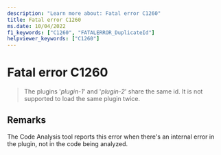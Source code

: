 ```yaml
---
description: "Learn more about: Fatal error C1260"
title: Fatal error C1260
ms.date: 10/04/2022
f1_keywords: ["C1260", "FATALERROR_DuplicateId"]
helpviewer_keywords: ["C1260"]
---
```

# Fatal error C1260

> The plugins '*plugin-1*' and '*plugin-2*' share the same id. It is not supported to load the same plugin twice.

## Remarks

The Code Analysis tool reports this error when there's an internal error in the plugin, not in the code being analyzed.
